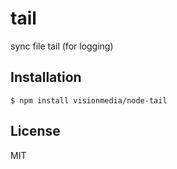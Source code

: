 
# tail

  sync file tail (for logging)

## Installation

    $ npm install visionmedia/node-tail

## License

  MIT
